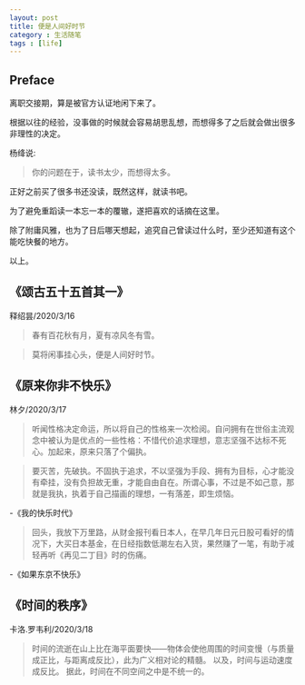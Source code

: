 ```yaml
---
layout: post
title: 便是人间好时节
category : 生活随笔
tags : [life]
---
```


## Preface

离职交接期，算是被官方认证地闲下来了。

根据以往的经验，没事做的时候就会容易胡思乱想，而想得多了之后就会做出很多非理性的决定。

杨绛说:

>你的问题在于，读书太少，而想得太多。

正好之前买了很多书还没读，既然这样，就读书吧。

为了避免重蹈读一本忘一本的覆辙，遂把喜欢的话摘在这里。

除了附庸风雅，也为了日后哪天想起，追究自己曾读过什么时，至少还知道有这个能吃快餐的地方。

以上。

## 《颂古五十五首其一》

释绍昙/2020/3/16

>春有百花秋有月，夏有凉风冬有雪。

>莫将闲事挂心头，便是人间好时节。


## 《原来你非不快乐》 

林夕/2020/3/17

>听闻性格决定命运，所以将自己的性格来一次检阅。自问拥有在世俗主流观念中被认为是优点的一些性格：不惜代价追求理想，意志坚强不达标不死心。加起来，原来只落了个偏执。

>要灭苦，先破执。不固执于追求，不以坚强为手段、拥有为目标，心才能没有牵挂，没有负担故无重，才能自由自在。所谓心事，不过是不如己意，那就是我执，执着于自己描画的理想，一有落差，即生烦恼。

-《我的快乐时代》

>回头，我放下万里路，从财金报刊看日本人，在早几年日元日股可看好的情况下，大买日本基金，在日经指数低潮左右入货，果然赚了一笔，有助于减轻再听《再见二丁目》时的伤痛。

-《如果东京不快乐》

## 《时间的秩序》

卡洛.罗韦利/2020/3/18

>时间的流逝在山上比在海平面要快——物体会使他周围的时间变慢（与质量成正比，与距离成反比），此为广义相对论的精髓。 以及，时间与运动速度成反比。 据此，时间在不同空间之中是不统一的。
